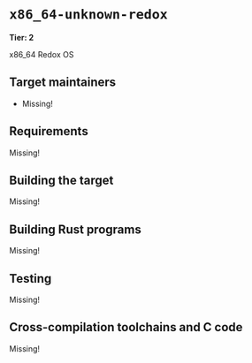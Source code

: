 # `x86_64-unknown-redox`

**Tier: 2**

x86_64 Redox OS

## Target maintainers

- Missing!

## Requirements

Missing!

## Building the target

Missing!

## Building Rust programs

Missing!

## Testing

Missing!

## Cross-compilation toolchains and C code

Missing!
